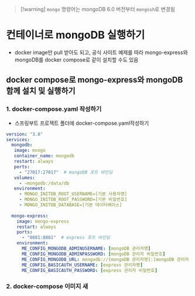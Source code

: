 > [!warning] `mongo` 명령어는 mongoDB 6.0 버전부터 `mongosh`로 변경됨

# 컨테이너로 mongoDB 실행하기
- docker image만 pull 받아도 되고, 공식 사이트 예제를 따라 mongo-express와 mongoDB를 docker compose로 같이 설치할 수도 있음
## docker compose로 mongo-express와 mongoDB 함께 설치 및 실행하기
### 1. docker-compose.yaml 작성하기
- 스프링부트 프로젝트 폴더에 docker-compose.yaml작성하기
```yaml
version: "3.8"  
services:  
  mongodb:  
   image: mongo  
   container_name: mongodb  
   restart: always  
   ports:  
     - "27017:27017"  # mongoDB 포트 바인딩
   volumes:  
     - ~mongodb:/data/db  
   environment:  
     - MONGO_INITDB_ROOT_USERNAME=[기본 사용자명]
     - MONGO_INITDB_ROOT_PASSWORD=[기본 비밀번호]
     - MONGO_INITDB_DATABASE=[기본 데이터베이스]
  
  mongo-express:  
    image: mongo-express  
    restart: always  
    ports:  
      - "8081:8081"  # express 포트 바인딩
    environment:  
      ME_CONFIG_MONGODB_ADMINUSERNAME: [mongoDB 관리자명]
      ME_CONFIG_MONGODB_ADMINPASSWORD: [mongoDB 관리자 비밀번호]
      ME_CONFIG_MONGODB_URL: mongodb://[mongoDB 관리자명]:[mongoDB 관리자 비밀번호]@[mongoDB 컨테이너명]:[mongoDB 컨테이너 포트]  
      ME_CONFIG_BASICAUTH_USERNAME: [express 관리자명]
      ME_CONFIG_BASICAUTH_PASSWORD: [express 관리자 비밀번호]
```
### 2. docker-compose 이미지 새